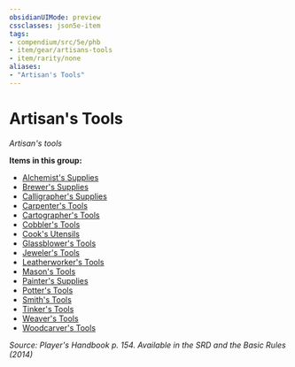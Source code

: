 ```yaml
---
obsidianUIMode: preview
cssclasses: json5e-item
tags:
- compendium/src/5e/phb
- item/gear/artisans-tools
- item/rarity/none
aliases: 
- "Artisan's Tools"
---
```

# Artisan's Tools
*Artisan's tools*  


**Items in this group:**

- [Alchemist's Supplies](Mechanics/items/alchemists-supplies.md)
- [Brewer's Supplies](Mechanics/items/brewers-supplies.md)
- [Calligrapher's Supplies](Mechanics/items/calligraphers-supplies.md)
- [Carpenter's Tools](Mechanics/items/carpenters-tools.md)
- [Cartographer's Tools](Mechanics/items/cartographers-tools.md)
- [Cobbler's Tools](Mechanics/items/cobblers-tools.md)
- [Cook's Utensils](Mechanics/items/cooks-utensils.md)
- [Glassblower's Tools](Mechanics/items/glassblowers-tools.md)
- [Jeweler's Tools](Mechanics/items/jewelers-tools.md)
- [Leatherworker's Tools](Mechanics/items/leatherworkers-tools.md)
- [Mason's Tools](Mechanics/items/masons-tools.md)
- [Painter's Supplies](Mechanics/items/painters-supplies.md)
- [Potter's Tools](Mechanics/items/potters-tools.md)
- [Smith's Tools](Mechanics/items/smiths-tools.md)
- [Tinker's Tools](Mechanics/items/tinkers-tools.md)
- [Weaver's Tools](Mechanics/items/weavers-tools.md)
- [Woodcarver's Tools](Mechanics/items/woodcarvers-tools.md)

*Source: Player's Handbook p. 154. Available in the <span title='Systems Reference Document (5.1)'>SRD</span> and the Basic Rules (2014)*
